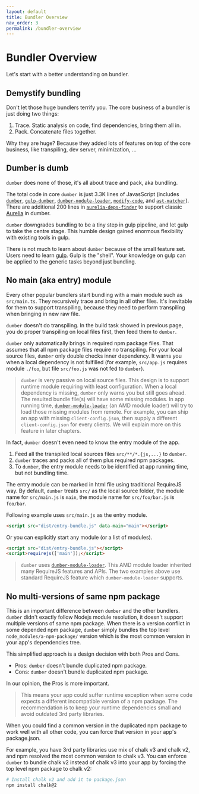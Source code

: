 ```yaml
---
layout: default
title: Bundler Overview
nav_order: 3
permalink: /bundler-overview
---
```


# Bundler Overview

Let's start with a better understanding on bundler.

## Demystify bundling

Don't let those huge bundlers terrify you. The core business of a bundler is just doing two things:

1. Trace. Static analysis on code, find dependencies, bring them all in.
2. Pack. Concatenate files together.

Why they are huge? Because they added lots of features on top of the core business, like transpiling, dev server, minimization, ...

## Dumber is dumb
`dumber` does none of those, it's all about trace and pack, aka bundling.

The total code in core `dumber` is just 3.3K lines of JavasScript (includes [`dumber`](https://github.com/dumberjs/dumber), [`gulp-dumber`](https://github.com/dumberjs/gulp-dumber), [`dumber-module-loader`](https://github.com/dumberjs/dumber-module-loader), [`modify-code`](https://github.com/dumberjs/modify-code), and [`ast-matcher`](https://github.com/dumberjs/ast-matcher)). There are additional 200 lines in [`aurelia-deps-finder`](https://github.com/dumberjs/aurelia-deps-finder) to support classic [Aurelia](https://aurelia.io) in dumber.

`dumber` downgrades bundling to be a tiny step in gulp pipeline, and let gulp to take the centre stage. This humble design gained enormous flexibility with existing tools in gulp.

There is not much to learn about `dumber` because of the small feature set. Users need to learn [gulp](https://gulpjs.com). Gulp is the "shell". Your knowledge on gulp can be applied to the generic tasks beyond just bundling.

## No main (aka entry) module

Every other popular bundlers start bundling with a main module such as `src/main.ts`. They recursively trace and bring in all other files. It's inevitable for them to support transpiling, because they need to perform transpiling when bringing in new raw file.

`dumber` doesn't do transpiling. In the build task showed in previous page, you do proper transpiling on local files first, then feed them to `dumber`.

`dumber` only automatically brings in required npm package files. That assumes that all npm package files require no transpiling. For your local source files, `dumber` only double checks inner dependency. It warns you when a local dependency is not fulfilled (for example, `src/app.js` requires module `./foo`, but file `src/foo.js` was not fed to `dumber`).

> `dumber` is very passive on local source files. This design is to support runtime module requiring with least configuration. When a local dependency is missing, `dumber` only warns you but still goes ahead. The resulted bundle file(s) will have some missing modules. In app running time, [`dumber-module-loader`](https://github.com/dumberjs/dumber-module-loader) (an AMD module loader) will try to load those missing modules from remote. For example, you can ship an app with missing `client-config.json`, then supply a different `client-config.json` for every clients. We will explain more on this feature in later chapters.

In fact, `dumber` doesn't even need to know the entry module of the app.

1. Feed all the transpiled local sources files `src/**/*.{js,...}` to `dumber`.
2. `dumber` traces and packs all of them plus required npm packages.
3. To `dumber`, the entry module needs to be identified at app running time, but not bundling time.

The entry module can be marked in html file using traditional RequireJS way. By default, `dumber` treats `src/` as the local source folder, the module name for `src/main.js` is `main`, the module name for `src/foo/bar.js` is `foo/bar`.

Following example uses `src/main.js` as the entry module.

```html
<script src="dist/entry-bundle.js" data-main="main"></script>
```

Or you can explicitly start any module (or a list of modules).

```html
<script src="dist/entry-bundle.js"></script>
<script>requirejs(['main']);</script>
```

> `dumber` uses [`dumber-module-loader`](https://github.com/dumberjs/dumber-module-loader). This AMD module loader inherited many RequireJS features and APIs. The two examples above use standard RequireJS feature which `dumber-module-loader` supports.

## No multi-versions of same npm package

This is an important difference between `dumber` and the other bundlers. `dumber` didn't exactly follow Nodejs module resolution, it doesn't support multiple versions of same npm package. When there is a version conflict in some depended npm package, `dumber` simply bundles the top level `node_modules/a-npm-package/` version which is the most common version in your app's dependencies tree.

This simplified approach is a design decision with both Pros and Cons.
* Pros: `dumber` doesn't bundle duplicated npm package.
* Cons: `dumber` doesn't bundle duplicated npm package.

In our opinion, the Pros is more important.

> This means your app could suffer runtime exception when some code expects a different incompatible version of a npm package. The recommendation is to keep your runtime dependencies small and avoid outdated 3rd party libraries.

When you could find a common version in the duplicated npm package to work well with all other code, you can force that version in your app's package.json.

For example, you have 3rd party libraries use mix of chalk v3 and chalk v2, and npm resolved the most common version to chalk v3. You can enforce `dumber` to bundle chalk v2 instead of chalk v3 into your app by forcing the top level npm package to chalk v2:

```bash
# Install chalk v2 and add it to package.json
npm install chalk@2
```

